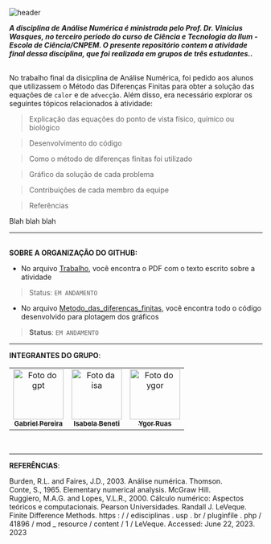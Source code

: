 ![header](https://capsule-render.vercel.app/api?type=waving&color=auto&height=300&section=header&text=Trabalho%20de%20Análise%20Numérica&fontSize=50&fontAlignY=38&desc=Método%20das%20Diferenças%20Finitas%20para%20resolução%20de%20EDPs&descAlignY=51&descAlign=62)

***A disciplina de Análise Numérica é ministrada pelo Prof. Dr. Vinícius Wasques, no terceiro período do curso de Ciência e Tecnologia da Ilum - Escola de Ciência/CNPEM. O presente repositório contem a atividade final dessa disciplina, que foi realizada em grupos de três estudantes..***

<br> No trabalho final da disicplina de Análise Numérica, foi pedido aos alunos que utilizassem o Método das Diferenças Finitas para obter a solução das equações de `calor` e de `advecção`. Além disso, era necessário explorar os seguintes tópicos relacionados à atividade:
  > Explicação das equações do ponto de vista físico, químico ou biológico

  > Desenvolvimento do código

  > Como o método de diferenças finitas foi utilizado

  > Gráfico da solução de cada problema

  > Contribuições de cada membro da equipe

  > Referências


Blah blah blah

<hr>

<br>**SOBRE A ORGANIZAÇÃO DO GITHUB:**
- No arquivo [Trabalho](https://github.com/benetao/trabalho_analise_numerica/blob/main/Metodo_das_Diferencas_Finitas.ipynb), você encontra o PDF com o texto escrito sobre a atividade
> Status: `EM ANDAMENTO`
- No arquivo [Metodo_das_diferencas_finitas](https://github.com/benetao/trabalho_analise_numerica/blob/main/Metodo_das_Diferencas_Finitas.ipynb), você encontra todo o código desenvolvido para plotagem dos gráficos
> **Status**: `EM ANDAMENTO`

<hr>

**INTEGRANTES DO GRUPO**:
<table>
  <tr>
    <td align="center">
      <a href="#">
        <img src="https://github.com/benetao/trabalho_analise_numerica/assets/106626661/4af55022-f8cd-43dc-8268-019a20294629" width="100px;" alt="Foto do gpt"/><br>
        <sub>
          <b> Gabriel Pereira</b>
        </sub>
      </a>
    </td>
    <td align="center">
      <a href="#">
        <img src="https://github.com/benetao/Projeto_Final_RNAG/assets/106626661/bd3e5b7a-7157-4333-b652-54b743c6c39b" width="100px;" alt="Foto da isa"/><br>
        <sub>
          <b>Isabela Beneti</b>
        </sub>
      </a>
    </td>
    <td align="center">
      <a href="#">
        <img src="https://github.com/benetao/trabalho_analise_numerica/assets/106626661/619e117d-5d87-400f-a61e-7e0f81de4ad7" width="100px;" alt="Foto do ygor"/><br>
        <sub>
          <b>Ygor Ruas</b>
        </sub>
      </a>
    </td>
  </tr>
</table>
</div>
<div style="display: inline_block"><br>
</div>
<hr>

**REFERÊNCIAS**:

Burden, R.L. and Faires, J.D., 2003. Análise numérica. Thomson. <br />
Conte, S., 1965. Elementary numerical analysis. McGraw Hill. <br />
Ruggiero, M.A.G. and Lopes, V.L.R., 2000. Cálculo numérico: Aspectos teóricos e computacionais. Pearson Universidades.
Randall J. LeVeque. Finite Difference Methods. https : / / edisciplinas . usp . br /
pluginfile . php / 41896 / mod _ resource / content / 1 / LeVeque. Accessed: June 22, 2023.
2023

</div>
